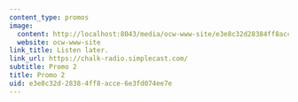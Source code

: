 ```yaml
---
content_type: promos
image:
  content: http://localhost:8043/media/ocw-www-site/e3e8c32d28384ff8acce6e3fd074ee7e_321811632_548640530487985_8172031087735927830_n.jpeg
  website: ocw-www-site
link_title: Listen later.
link_url: https://chalk-radio.simplecast.com/
subtitle: Promo 2
title: Promo 2
uid: e3e8c32d-2838-4ff8-acce-6e3fd074ee7e
---
```

